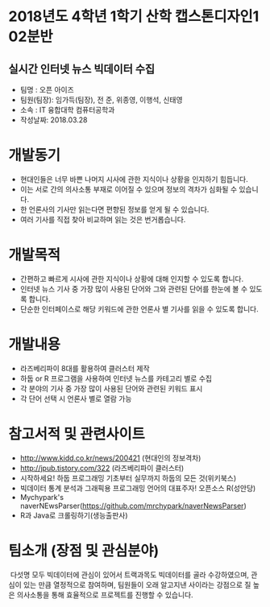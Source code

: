 # 2018년도 4학년 1학기 산학 캡스톤디자인1 02분반




## 실시간 인터넷 뉴스 빅데이터 수집  
- 팀명 : 오픈 아이즈 
- 팀원(팀장): 임가득(팀장), 전 준, 위종영, 이행석, 신태영
- 소속 : IT 융합대학 컴퓨터공학과 
- 작성날짜: 2018.03.28




# 개발동기
- 현대인들은 너무 바쁜 나머지 시사에 관한 지식이나 상황을 인지하기 힘듭니다.
 - 이는 서로 간의 의사소통 부재로 이어질 수 있으며 정보의 격차가 심화될 수 있습니다. 
 - 한 언론사의 기사만 읽는다면 편향된 정보를 얻게 될 수 있습니다.
 - 여러 기사를 직접 찾아 비교하며 읽는 것은 번거롭습니다.
 
 
 
# 개발목적
- 간편하고 빠르게 시사에 관한 지식이나 상황에 대해 인지할 수 있도록 합니다.
 - 인터넷 뉴스 기사 중 가장 많이 사용된 단어와 그와 관련된 단어를 한눈에 볼 수 있도록 합니다. 
 - 단순한 인터페이스로 해당 키워드에 관한 언론사 별 기사를 읽을 수 있도록 합니다.
 
 
 
 
# 개발내용 
 - 라즈베리파이 8대를 활용하여 클러스터 제작 
 - 하둡 or R 프로그램을 사용하여 인터넷 뉴스를 카테고리 별로 수집 
 - 각 분야의 기사 중 가장 많이 사용된 단어와 관련된 키워드 표시 
 - 각 단어 선택 시 언론사 별로 열람 가능




# 참고서적 및 관련사이트 
 - http://www.kidd.co.kr/news/200421 (현대인의 정보격차) 
 - http://jpub.tistory.com/322 (라즈베리파이 클러스터) 
 - 시작하세요! 하둡 프로그래밍 기초부터 실무까지 하둡의 모든 것(위키북스) 
 - 빅데이터 통계 분석과 그래픽용 프로그래밍 언어의 대표주자! 오픈소스 R(성안당)
 - Mychypark's naverNEwsParser(https://github.com/mrchypark/naverNewsParser)
 - R과 Java로 크롤링하기(생능출판사)
 



# 팀소개 (장점 및 관심분야)
 다섯명 모두 빅데이터에 관심이 있어서 트랙과목도 빅데이터를 골라 수강하였으며, 관심이 있는 만큼 열정적으로 참여하며, 팀원들이 오래 알고지낸 사이라는 강점으로 질 높은 의사소통을 통해 효율적으로 프로젝트를 진행할 수 있습니다.
